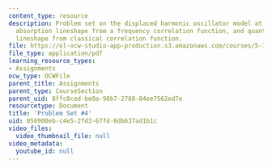 ```yaml
---
content_type: resource
description: Problem set on the displaced harmonic oscillator model at finite temperature,
  absorption lineshape from a frequency correlation function, and quantum absorption
  lineshape from classical correlation function.
file: https://ol-ocw-studio-app-production.s3.amazonaws.com/courses/5-74-introductory-quantum-mechanics-ii-spring-2009/056900ebc4e52fd367fd6db637ad1b1c_MIT5_74s09_pset04.pdf
file_type: application/pdf
learning_resource_types:
- Assignments
ocw_type: OCWFile
parent_title: Assignments
parent_type: CourseSection
parent_uid: 8ffc8ced-be0a-98b7-2788-84ee7562ed7e
resourcetype: Document
title: 'Problem Set #4'
uid: 056900eb-c4e5-2fd3-67fd-6db637ad1b1c
video_files:
  video_thumbnail_file: null
video_metadata:
  youtube_id: null
---
```

